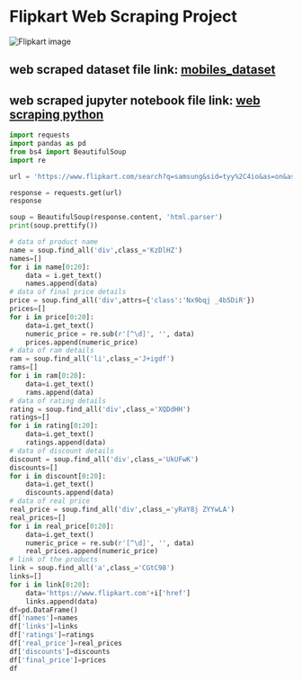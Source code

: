 # Flipkart Web Scraping Project
![Flipkart  image](https://github.com/user-attachments/assets/884527c3-134c-4e7f-bafe-194abbbbc751)

## **web scraped dataset file link:** [mobiles_dataset](https://github.com/RapoluSomesh/Flipkart_web_scraping_project/blob/main/mobiles_dataset.csv)

## **web scraped jupyter notebook file link:** [web scraping python](https://github.com/RapoluSomesh/Flipkart_web_scraping_project/blob/main/webscraping%20python.ipynb)

```python
import requests
import pandas as pd
from bs4 import BeautifulSoup
import re
```
```python
url = 'https://www.flipkart.com/search?q=samsung&sid=tyy%2C4io&as=on&as-show=on&otracker=AS_QueryStore_OrganicAutoSuggest_2_3_na_na_ps&otracker1=AS_QueryStore_OrganicAutoSuggest_2_3_na_na_ps&as-pos=2&as-type=RECENT&suggestionId=samsung%7CMobiles&requestId=d60111c4-4d88-4ed9-b97d-8822422cf58a&as-backfill=on&page=1'
```
```python
response = requests.get(url)
response
```
```python
soup = BeautifulSoup(response.content, 'html.parser')
print(soup.prettify())
```
```python
# data of product name
name = soup.find_all('div',class_='KzDlHZ')
names=[]
for i in name[0:20]:
    data = i.get_text()
    names.append(data)
# data of final price details
price = soup.find_all('div',attrs={'class':'Nx9bqj _4b5DiR'})
prices=[]
for i in price[0:20]:
    data=i.get_text()
    numeric_price = re.sub(r'[^\d]', '', data)
    prices.append(numeric_price)
# data of ram details
ram = soup.find_all('li',class_='J+igdf')
rams=[]
for i in ram[0:20]:
    data=i.get_text()
    rams.append(data)
# data of rating details
rating = soup.find_all('div',class_='XQDdHH')
ratings=[]
for i in rating[0:20]:
    data=i.get_text()
    ratings.append(data)
# data of discount details
discount = soup.find_all('div',class_='UkUFwK')
discounts=[]
for i in discount[0:20]:
    data=i.get_text()
    discounts.append(data)
# data of real price
real_price = soup.find_all('div',class_='yRaY8j ZYYwLA')
real_prices=[]
for i in real_price[0:20]:
    data=i.get_text()
    numeric_price = re.sub(r'[^\d]', '', data)
    real_prices.append(numeric_price)
# link of the products
link = soup.find_all('a',class_='CGtC98')
links=[]
for i in link[0:20]:
    data='https://www.flipkart.com'+i['href']
    links.append(data)
df=pd.DataFrame()
df['names']=names
df['links']=links
df['ratings']=ratings
df['real_price']=real_prices
df['discounts']=discounts
df['final_price']=prices
df
```
